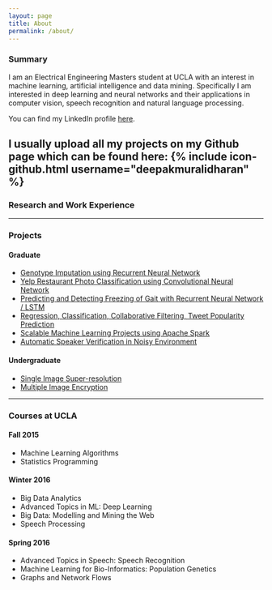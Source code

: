 ```yaml
---
layout: page
title: About
permalink: /about/
---
```


### Summary

I am an Electrical Engineering Masters student at UCLA with an interest in machine learning, artificial intelligence
and data mining. Specifically I am interested in deep learning and neural networks and their applications in computer vision, speech recognition and natural language processing.

You can find my LinkedIn profile [here](https://www.linkedin.com/in/muralidharandeepak).

I usually upload all my projects on my Github page which can be found here:
{% include icon-github.html username="deepakmuralidharan" %}
---

### Research and Work Experience

---

### Projects

#### Graduate
* [Genotype Imputation using Recurrent Neural Network]()  
* [Yelp Restaurant Photo Classification using Convolutional Neural Network]()  
* [Predicting and Detecting Freezing of Gait with Recurrent Neural Network / LSTM]()  
* [Regression, Classification, Collaborative Filtering, Tweet Popularity Prediction]()  
* [Scalable Machine Learning Projects using Apache Spark]()  
* [Automatic Speaker Verification in Noisy Environment]()  

#### Undergraduate
* [Single Image Super-resolution]()  
* [Multiple Image Encryption]()  

---

### Courses at UCLA

#### Fall 2015
* Machine Learning Algorithms  
* Statistics Programming  

#### Winter 2016
* Big Data Analytics  
* Advanced Topics in ML: Deep Learning  
* Big Data: Modelling and Mining the Web  
* Speech Processing  

#### Spring 2016
* Advanced Topics in Speech: Speech Recognition  
* Machine Learning for Bio-Informatics: Population Genetics  
* Graphs and Network Flows
